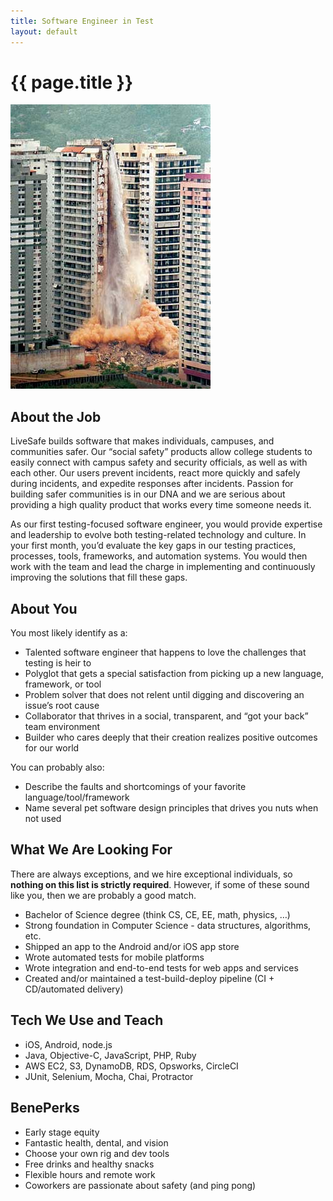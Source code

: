```yaml
---
title: Software Engineer in Test
layout: default
---
```


# {{ page.title }}

![Software!](/img/bldg_falling.jpeg)

## About the Job

LiveSafe builds software that makes individuals, campuses, and communities safer.  Our “social safety” products allow college students to easily connect with campus safety and security officials, as well as with each other.  Our users prevent incidents, react more quickly and safely during incidents, and expedite responses after incidents. Passion for building safer communities is in our DNA and we are serious about providing a high quality product that works every time someone needs it.

As our first testing-focused software engineer, you would provide expertise and leadership to evolve both testing-related technology and culture.  In your first month, you’d evaluate the key gaps in our testing practices, processes, tools, frameworks, and automation systems.  You would then work with the team and lead the charge in implementing and continuously improving the solutions that fill these gaps.

## About You

You most likely identify as a:

* Talented software engineer that happens to love the challenges that testing is heir to
* Polyglot that gets a special satisfaction from picking up a new language, framework, or tool
* Problem solver that does not relent until digging and discovering an issue’s root cause
* Collaborator that thrives in a social, transparent, and “got your back” team environment
* Builder who cares deeply that their creation realizes positive outcomes for our world

You can probably also:
* Describe the faults and shortcomings of your favorite language/tool/framework
* Name several pet software design principles that drives you nuts when not used

## What We Are Looking For

There are always exceptions, and we hire exceptional individuals, so __nothing on this list is strictly required__.  However, if some of these sound like you, then we are probably a good match.

* Bachelor of Science degree (think CS, CE, EE, math, physics, …)
* Strong foundation in Computer Science - data structures, algorithms, etc.
* Shipped an app to the Android and/or iOS app store
* Wrote automated tests for mobile platforms
* Wrote integration and end-to-end tests for web apps and services
* Created and/or maintained a test-build-deploy pipeline (CI + CD/automated delivery)

## Tech We Use and Teach

* iOS, Android, node.js
* Java, Objective-C, JavaScript, PHP, Ruby
* AWS EC2, S3, DynamoDB, RDS, Opsworks, CircleCI
* JUnit, Selenium, Mocha, Chai, Protractor

## BenePerks

* Early stage equity
* Fantastic health, dental, and vision
* Choose your own rig and dev tools
* Free drinks and healthy snacks
* Flexible hours and remote work
* Coworkers are passionate about safety (and ping pong)

